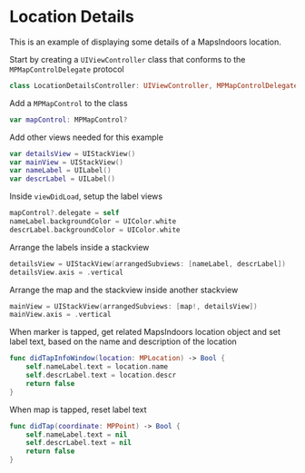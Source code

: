 # Location Details

This is an example of displaying some details of a MapsIndoors location.

Start by creating a `UIViewController` class that conforms to the `MPMapControlDelegate` protocol

```swift
class LocationDetailsController: UIViewController, MPMapControlDelegate {
```

Add a `MPMapControl` to the class

```swift
var mapControl: MPMapControl?
```

Add other views needed for this example

```swift
var detailsView = UIStackView()
var mainView = UIStackView()
var nameLabel = UILabel()
var descrLabel = UILabel()
```

Inside `viewDidLoad`, setup the label views

```swift
mapControl?.delegate = self
nameLabel.backgroundColor = UIColor.white
descrLabel.backgroundColor = UIColor.white
```

Arrange the labels inside a stackview

```swift
detailsView = UIStackView(arrangedSubviews: [nameLabel, descrLabel])
detailsView.axis = .vertical
```

Arrange the map and the stackview inside another stackview

```swift
mainView = UIStackView(arrangedSubviews: [map!, detailsView])
mainView.axis = .vertical
```

When marker is tapped, get related MapsIndoors location object and set label text, based on the name and description of the location

```swift
func didTapInfoWindow(location: MPLocation) -> Bool {
    self.nameLabel.text = location.name
    self.descrLabel.text = location.descr
    return false
}
```

When map is tapped, reset label text

```swift
func didTap(coordinate: MPPoint) -> Bool {
    self.nameLabel.text = nil
    self.descrLabel.text = nil
    return false
}
```
